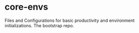 # core-envs
Files and Configurations for basic productivity and environment initializations. The bootstrap repo.
